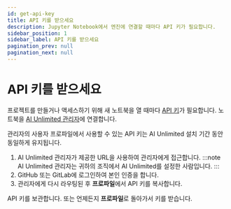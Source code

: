 ```yaml
---
id: get-api-key
title: API 키를 받으세요
description: Jupyter Notebook에서 엔진에 연결할 때마다 API 키가 필요합니다.
sidebar_position: 1
sidebar_label: API 키를 받으세요
pagination_prev: null
pagination_next: null
---
```


# API 키를 받으세요

프로젝트를 만들거나 액세스하기 위해 새 노트북을 열 때마다 [API 키](../glossary.md#api-key)가 필요합니다. 노트북을 [AI Unlimited 관리자](../glossary.md#ai-unlimited-manager)에 연결합니다. 

관리자의 사용자 프로파일에서 사용할 수 있는 API 키는 AI Unlimited 설치 기간 동안 동일하게 유지됩니다.

1. AI Unlimited 관리자가 제공한 URL을 사용하여 관리자에게 접근합니다.
:::note
AI Unlimited 관리자는 귀하의 조직에서 AI Unlimited를 설정한 사람입니다.
:::
2. GitHub 또는 GitLab에 로그인하여 본인 인증을 합니다.
3. 관리자에게 다시 라우팅된 후 **프로파일**에서 API 키를 복사합니다.

API 키를 보관합니다. 또는 언제든지 **프로파일**로 돌아가서 키를 받습니다.




